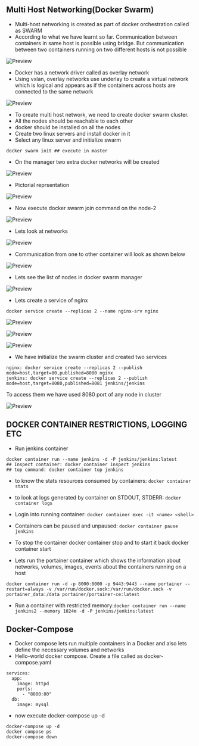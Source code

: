 ## Multi Host Networking(Docker Swarm)
* Multi-host networking is created as part of docker orchestration called as SWARM
* According to what we have learnt so far. Communication between containers in same host is possible using bridge. But communication between two containers running on two different hosts is not possible

![Preview](./Images/docker51.png)

* Docker has a network driver called as overlay network
* Using vxlan, overlay networks use underlay to create a virtual network which is logical and appears as if the containers across hosts are connected to the same network


![Preview](./Images/docker52.png)

* To create multi host network, we need to create docker swarm cluster.
* All the nodes should be reachable to each other
* docker should be installed on all the nodes
* Create two linux servers and install docker in it
* Select any linux server and initialize swarm

```
docker swarm init ## execute in master
```
* On the manager two extra docker networks will be created

![Preview](./Images/docker53.png)

* Pictorial reprsentation

![Preview](./Images/docker54.png)

* Now execute docker swarm join command on the node-2

![Preview](./Images/docker55.png)

* Lets look at networks

![Preview](./Images/docker56.png)

* Communication from one to other container will look as shown below

![Preview](./Images/docker57.png)

* Lets see the list of nodes in docker swarm manager

![Preview](./Images/docker58.png)

* Lets create a service of nginx

```
docker service create --replicas 2 --name nginx-srv nginx

```

![Preview](./Images/docker59.png)

![Preview](./Images/docker60.png)

![Preview](./Images/docker61.png)

* We have initialize the swarm cluster and created two services
```
nginx: docker service create --replicas 2 --publish mode=host,target=80,published=8080 nginx
jenkins: docker service create --replicas 2 --publish mode=host,target=8080,published=8081 jenkins/jenkins

```
To access them we have used 8080 port of any node in cluster

![Preview](./Images/docker62.png)

## DOCKER CONTAINER RESTRICTIONS, LOGGING ETC
* Run jenkins container

```
docker container run --name jenkins -d -P jenkins/jenkins:latest
## Inspect container: docker container inspect jenkins
## top command: docker container top jenkins
```
* to know the stats resources consumed by containers: ``` docker container stats ```
* to look at logs generated by container on STDOUT, STDERR: ``` docker container logs ```
* Login into running container: ``` docker container exec -it <name> <shell> ```

* Containers can be paused and unpaused: ``` docker container pause jenkins ```

* To stop the container docker container stop and to start it back docker container start
* Lets run the portainer container which shows the information about networks, volumes, images, events about the containers running on a host

```
docker container run -d -p 8000:8000 -p 9443:9443 --name portainer --restart=always -v /var/run/docker.sock:/var/run/docker.sock -v portainer_data:/data portainer/portainer-ce:latest
```
* Run a container with restricted memory:``` docker container run --name jenkins2 --memory 1024m -d -P jenkins/jenkins:latest ```

## Docker-Compose
* Docker compose lets run multiple containers in a Docker and also lets define the necessary volumes and networks
* Hello-world docker compose. Create a file called as docker-compose.yaml

```
services:
  app:
    image: httpd
    ports:
      - "8080:80"
  db:
    image: mysql
```
* now execute docker-compose up -d

```
docker-compose up -d
docker compose ps
docker-compose down
```







